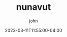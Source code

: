 ---
date: 2023-03-11T11:55:00-04:00
title: "nunavut"
ab: "AB"
seo_title: "Contact nunavut Member of parliament"
description: Contact nunavut representatives
author: john
url: /canada/nunavut/
flag: seal.png
weight: 1
state: "yes"

layout: states
---